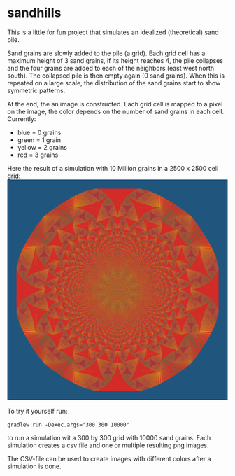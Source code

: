 # sandhills

This is a little for fun project that simulates an idealized (theoretical) sand pile.

Sand grains are slowly added to the pile (a grid). Each grid cell has a maximum height of 3 sand grains, if its height reaches 4,
the pile collapses and the four grains are added to each of the neighbors (east west north south). The collapsed pile is then empty again (0 sand grains).
When this is repeated on a large scale, the distribution of the sand grains start to show symmetric patterns.

At the end, the an image is constructed. Each grid cell is mapped to a pixel on the image, the color depends on the number of sand grains in each cell.
Currently:
* blue = 0 grains
* green = 1 grain
* yellow = 2 grains
* red = 3 grains

Here the result of a simulation with 10 Million grains in a 2500 x 2500 cell grid:
![Resulting Image](/docs/images/result.png)

To try it yourself run:

```
gradlew run -Dexec.args="300 300 10000"
```

to run a simulation wit a 300 by 300 grid with 10000 sand grains.
Each simulation creates a csv file and one or multiple resulting png images.

The CSV-file can be used to create images with different colors after a simulation is done.







